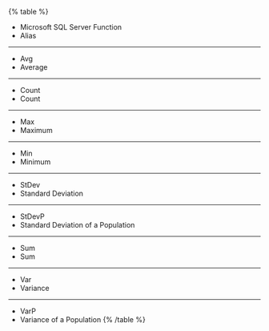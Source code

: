 {% table %}
* Microsoft SQL Server Function
* Alias
---
* Avg
* Average
---
* Count
* Count
---
* Max
* Maximum
---
* Min
* Minimum
---
* StDev
* Standard Deviation
---
* StDevP
* Standard Deviation of a Population
---
* Sum
* Sum
---
* Var
* Variance
---
* VarP
* Variance of a Population
{% /table %}
